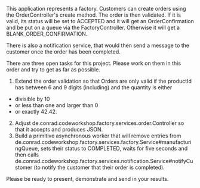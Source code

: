 This application represents a factory. Customers can create orders using the OrderController's create method. The order 
is then validated. If it is valid, its status will be set to ACCEPTED and it will get an OrderConfirmation and be put on a queue via the FactoryController. Otherwise it will get a BLANK_ORDER_CONFIRMATION.

There is also a notification service, that would then send a message to the customer once the order has been completed.

There are three open tasks for this project. Please work on them in this order and try to get as far as possible.

1. Extend the order validation so that Orders are only valid if the productId has between 6 and 9 digits (including) and the quantity is either 
* divisible by 10
* or less than one and larger than 0
* or exactly 42.42.
2. Adjust de.conrad.codeworkshop.factory.services.order.Controller so that it accepts and produces JSON.
3. Build a primitive asynchronous worker that will remove entries from de.conrad.codeworkshop.factory.services.factory.Service#manufacturingQueue, sets their status to COMPLETED, waits for five seconds and then calls de.conrad.codeworkshop.factory.services.notification.Service#notifyCustomer (to notify the customer that their order is completed).

Please be ready to present, demonstrate and send in your results.
